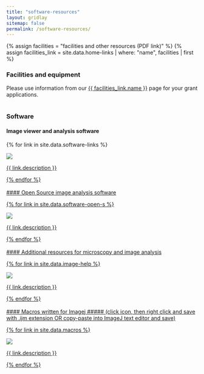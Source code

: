 ```yaml
---
title: "software-resources"
layout: gridlay
sitemap: false
permalink: /software-resources/
---
```


 <!-- Creation of links using assign and liquid links e.g. {{ cchd_link.name }} --> 
 {% assign facilities = "facilities and other resources (PDF link)" %}
 {% assign facilities_link = site.data.home-links | where: "name", facilities | first %}


### Facilities and equipment

Please use information from our <a href="{{ facilities_link.url }}" target="_blank" rel="noopener noreferrer">{{ facilities_link.name }}</a> page for your grant applications.
<br/><br/>

### Software

#### Image viewer and analysis software

<div class="software-links-container">

{% for link in site.data.software-links %}
<div class="col-lg-4 col-md-6 col-sm-12 text-center icon-container">
<a href="{{ link.url }}" target="_blank">
<img src='{{ site.url }}{{ site.baseurl }}/images/{{ link.image }}' class="icon-image"/>
<p class="icon-description">{{ link.description }}</p>
</div>
{% endfor %}

</div>

<br/>
#### Open Source image analysis software

<div class="software-links-container">

{% for link in site.data.software-open-s %}
<div class="col-lg-4 col-md-6 col-sm-12 text-center icon-container">
<a href="{{ link.url }}" target="_blank">
<img src='{{ site.url }}{{ site.baseurl }}/images/{{ link.image }}' class="icon-image"/>
<p class="icon-description">{{ link.description }}</p>
</div>
{% endfor %}

</div>

<br/>
#### Additional resources for microscopy and image analysis

<div class="software-links-container">

{% for link in site.data.image-help %}
<div class="col-lg-4 col-md-6 col-sm-12 text-center icon-container">
<a href="{{ link.url }}" target="_blank">
<img src='{{ site.url }}{{ site.baseurl }}/images/{{ link.image }}' class="icon-image"/>
<p class="icon-description">{{ link.description }}</p>
</div>
{% endfor %}

</div>

<br/>
#### Macros written for Imagej
##### (click icon, then right click and save with .ijm extension OR copy-paste into ImageJ text editor and save)

<div class="software-links-container">

{% for link in site.data.macros %}
<div class="col-lg-4 col-md-6 col-sm-12 text-center icon-container">
<a href="{{ link.url }}" target="_blank">
<img src='{{ site.url }}{{ site.baseurl }}/images/{{ link.image }}' class="icon-image"/>
<p class="icon-description">{{ link.description }}</p>
</div>
{% endfor %}

</div>
